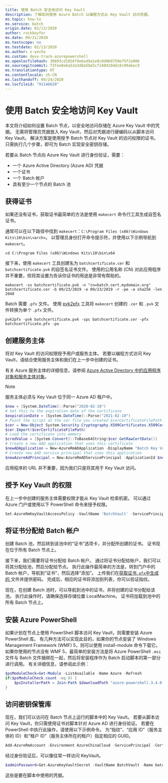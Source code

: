 ```yaml
---
title: 使用 Batch 安全地访问 Key Vault
description: 了解如何使用 Azure Batch 以编程方式从 Key Vault 访问凭据。
ms.topic: how-to
ms.service: batch
origin.date: 02/13/2020
author: rockboyfor
ms.date: 09/21/2020
ms.testscope: no
ms.testdate: 02/13/2020
ms.author: v-yeche
ms.custom: devx-track-azurepowershell
ms.openlocfilehash: 30893cd1056f9e6a49a1e0c8d069759e75f2a906
ms.sourcegitcommit: f3fee8e6a52e3d8a5bd3cf240410ddc8c09abac9
ms.translationtype: HT
ms.contentlocale: zh-CN
ms.lasthandoff: 09/24/2020
ms.locfileid: "91146620"
---
```

# <a name="securely-access-key-vault-with-batch"></a>使用 Batch 安全地访问 Key Vault

本文将介绍如何设置 Batch 节点，以安全地访问存储在 Azure Key Vault 中的凭据。 无需将管理员凭据放入 Key Vault，然后对凭据进行硬编码以从脚本访问 Key Vault。 解决方案是使用授予 Batch 节点对 Key Vault 的访问权限的证书。 只需执行几个步骤，即可为 Batch 实现安全密钥存储。

若要从 Batch 节点向 Azure Key Vault 进行身份验证，需要：

- 一个 Azure Active Directory (Azure AD) 凭据
- 一个证书
- 一个 Batch 帐户
- 具有至少一个节点的 Batch 池

## <a name="obtain-a-certificate"></a>获得证书

如果还没有证书，获取证书最简单的方法是使用 `makecert` 命令行工具生成自签名证书。

通常可以在以下路径中找到 `makecert`：`C:\Program Files (x86)\Windows Kits\10\bin\<arch>`。 以管理员身份打开命令提示符，并使用以下示例导航到 `makecert`。

```console
cd C:\Program Files (x86)\Windows Kits\10\bin\x64
```

接下来，使用 `makecert` 工具创建名为 `batchcertificate.cer` 和 `batchcertificate.pvk` 的自签名证书文件。 使用的公用名称 (CN) 对此应用程序并不重要，但将其设置为告诉你证书的用途是非常有帮助的。

```console
makecert -sv batchcertificate.pvk -n "cn=batch.cert.mydomain.org" batchcertificate.cer -b 09/23/2019 -e 09/23/2019 -r -pe -a sha256 -len 2048
```

Batch 需要 `.pfx` 文件。 使用 [pvk2pfx](https://docs.microsoft.com/windows-hardware/drivers/devtest/pvk2pfx) 工具将 `makecert` 创建的 `.cer` 和 `.pvk` 文件转换为单个 `.pfx` 文件。

```console
pvk2pfx -pvk batchcertificate.pvk -spc batchcertificate.cer -pfx batchcertificate.pfx -po
```

## <a name="create-a-service-principal"></a>创建服务主体

将对 Key Vault 的访问权限授予用户或服务主体。  若要以编程方式访问 Key Vault，请结合使用服务主体和我们在上一步中创建的证书。

有关 Azure 服务主体的详细信息，请参阅 [Azure Active Directory 中的应用程序对象和服务主体对象](../active-directory/develop/app-objects-and-service-principals.md)。

> [!NOTE]
> 服务主体必须与 Key Vault 位于同一 Azure AD 租户中。

```powershell
$now = [System.DateTime]::Parse("2020-02-10")
# Set this to the expiration date of the certificate
$expirationDate = [System.DateTime]::Parse("2021-02-10")
# Point the script at the cer file you created $cerCertificateFilePath = 'c:\temp\batchcertificate.cer'
$cer = New-Object System.Security.Cryptography.X509Certificates.X509Certificate2
$cer.Import($cerCertificateFilePath)
# Load the certificate into memory
$credValue = [System.Convert]::ToBase64String($cer.GetRawCertData())
# Create a new AAD application that uses this certificate
$newADApplication = New-AzureRmADApplication -DisplayName "Batch Key Vault Access" -HomePage "https://batch.mydomain.com" -IdentifierUris "https://batch.mydomain.com" -certValue $credValue -StartDate $now -EndDate $expirationDate
# Create new AAD service principal that uses this application
$newAzureAdPrincipal = New-AzureRmADServicePrincipal -ApplicationId $newADApplication.ApplicationId
```

应用程序的 URL 并不重要，因为我们只是将其用于 Key Vault 访问。

## <a name="grant-rights-to-key-vault"></a>授予 Key Vault 的权限

在上一步中创建的服务主体需要权限才能从 Key Vault 检索机密。 可以通过 Azure 门户或使用以下 PowerShell 命令来授予权限。

```powershell
Set-AzureRmKeyVaultAccessPolicy -VaultName 'BatchVault' -ServicePrincipalName '"https://batch.mydomain.com' -PermissionsToSecrets 'Get'
```

## <a name="assign-a-certificate-to-a-batch-account"></a>将证书分配给 Batch 帐户

创建 Batch 池，然后转到该池中的“证书”选项卡，并分配所创建的证书。 证书现在位于所有 Batch 节点上。

接下来，我们需要将证书分配给 Batch 帐户。 通过将证书分配给帐户，我们可以将其分配给池，然后分配给节点。 执行此操作最简单的方法是，转到门户中的 Batch 帐户，导航到“证书”，然后选择“添加”。  上传我们在[获取证书`.pfx`中生成的 ](#obtain-a-certificate) 文件并提供密码。 完成后，相应的证书将添加到列表，你可以验证指纹。

现在，在创建 Batch 池时，可以导航到池中的证书，并将创建的证书分配给该池。 执行此操作时，请确保选择存储位置 LocalMachine。 证书将加载到池中的所有 Batch 节点上。

## <a name="install-azure-powershell"></a>安装 Azure PowerShell

如果计划在节点上使用 PowerShell 脚本访问 Key Vault，则需要安装 Azure PowerShell 库。 有几种方法可以实现此目的，如果你的节点安装了 Windows Management Framework (WMF) 5，则可以使用 install-module 命令下载它。 如果你使用的节点没有 WMF 5，最简单的安装方法是将 Azure PowerShell `.msi` 文件与 Batch 文件捆绑在一起，然后将安装程序作为 Batch 启动脚本的第一部分进行调用。 有关详细信息，请参阅此示例：

```powershell
$psModuleCheck=Get-Module -ListAvailable -Name Azure -Refresh
if($psModuleCheck.count -eq 0) {
    $psInstallerPath = Join-Path $downloadPath "azure-powershell.3.4.0.msi" Start-Process msiexec.exe -ArgumentList /i, $psInstallerPath, /quiet -wait
}
```

## <a name="access-key-vault"></a>访问密钥保管库

现在，我们可以访问在 Batch 节点上运行的脚本中的 Key Vault。 若要从脚本访问 Key Vault，你只需使用证书对脚本针对 Azure AD 进行身份验证。 若要在 PowerShell 中执行此操作，请使用以下示例命令。 为“指纹”、“应用 ID”（服务主体的 ID）和“租户 ID”（服务主体所在的租户）指定相应的 GUID。  

```powershell
Add-AzureRmAccount -Environment AzureChinaCloud -ServicePrincipal -CertificateThumbprint -ApplicationId
```

经过身份验证后，可以像往常一样访问 KeyVault。

```powershell
$adminPassword=Get-AzureKeyVaultSecret -VaultName BatchVault -Name batchAdminPass
```

这些是要在脚本中使用的凭据。

<!-- Update_Description: update meta properties, wording update, update link -->